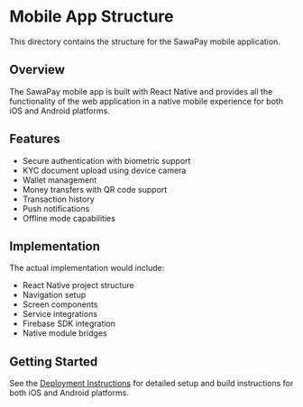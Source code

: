 # Mobile App Structure

This directory contains the structure for the SawaPay mobile application.

## Overview

The SawaPay mobile app is built with React Native and provides all the functionality of the web application in a native mobile experience for both iOS and Android platforms.

## Features

- Secure authentication with biometric support
- KYC document upload using device camera
- Wallet management
- Money transfers with QR code support
- Transaction history
- Push notifications
- Offline mode capabilities

## Implementation

The actual implementation would include:

- React Native project structure
- Navigation setup
- Screen components
- Service integrations
- Firebase SDK integration
- Native module bridges

## Getting Started

See the [Deployment Instructions](/docs/deployment_instructions.md) for detailed setup and build instructions for both iOS and Android platforms.
